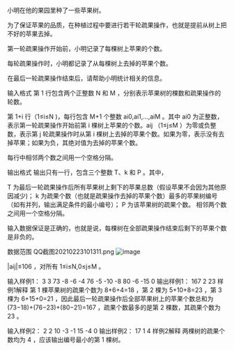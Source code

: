 小明在他的果园里种了一些苹果树。

为了保证苹果的品质，在种植过程中要进行若干轮疏果操作，也就是提前从树上把不好的苹果去掉。

第一轮疏果操作开始前，小明记录了每棵树上苹果的个数。

每轮疏果操作时，小明都记录了从每棵树上去掉的苹果个数。

在最后一轮疏果操作结束后，请帮助小明统计相关的信息。

输入格式
第 1
 行包含两个正整数 N
 和 M
，分别表示苹果树的棵数和疏果操作的轮数。

第 1+i
 行（1≤i≤N
)，每行包含 M+1
 个整数 ai0,ai1,…,aiM
。其中 ai0
 为正整数，表示第一轮疏果操作开始前第 i
 棵树上苹果的个数。aij
 （1≤j≤M
）为零或负整数，表示第 j
 轮疏果操作时从第 i
 棵树上去掉的苹果个数。如果为零，表示没有去掉苹果；如果为负，其绝对值为去掉的苹果个数。

每行中相邻两个数之间用一个空格分隔。

输出格式
输出只有一行，包含三个整数 T、k
 和 P
。其中，

T
 为最后一轮疏果操作后所有苹果树上剩下的苹果总数（假设苹果不会因为其他原因减少)；
k
 为疏果个数（也就是疏果操作去掉的苹果个数）最多的苹果树编号（如有并列，输出满足条件的最小编号）；
P
 为该苹果树的疏果个数。
相邻两个数之间用一个空格分隔。

输入数据保证是正确的，也就是说，每棵树在全部疏果操作结束后剩下的苹果个数是非负的。

数据范围
QQ截图20210223101311.png
![image](https://github.com/user-attachments/assets/2726ea66-6694-478f-ab2e-663236b20c6a)

|aij|≤106
，对所有 1≤i≤N,0≤j≤M
。

输入样例1：
3 3
73 -8 -6 -4
76 -5 -10 -8
80 -6 -15 0
输出样例1：
167 2 23
样例1解释
第 1
 棵苹果树的疏果个数为 8+6+4=18
，第 2
 棵为 5+10+8=23
，第 3
 棵为 6+15+0=21
，因此最后一轮疏果操作后全部苹果树上的苹果个数总和为 (73−18)+(76−23)+(80−21)=167
，疏果个数最多的是第 2
 棵数，其疏果个数为 23
。

输入样例2：
2 2
10 -3 -1
15 -4 0
输出样例2：
17 1 4
样例2解释
两棵树的疏果个数均为 4
，应该输出编号最小的第 1
 棵树。
